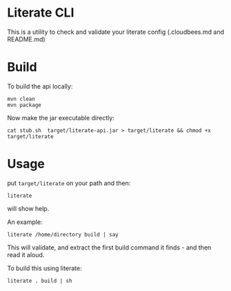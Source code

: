 # Literate CLI

 This is a utility to check and validate your literate config (.cloudbees.md and README.md)


# Build

To build the api locally:

    mvn clean
    mvn package

Now make the jar executable directly:

    cat stub.sh  target/literate-api.jar > target/literate && chmod +x target/literate
    
# Usage


put `target/literate` on your path and then:

    literate

will show help.

An example:

    literate /home/directory build | say

This will validate, and extract the first build command it finds - and then read it aloud.

To build this using literate: 

    literate . build | sh
